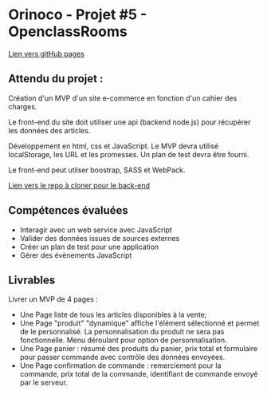# Orinoco - Projet #5 - OpenclassRooms

[Lien vers gitHub pages](https://jeanmarcj.github.io/JeanMarcJuif_5_09022021/)

## Attendu du projet :

Création d'un MVP d'un site e-commerce en fonction d'un cahier des charges.

Le front-end du site doit utiliser une api (backend node.js) pour récupérer les données des articles.

Développement en html, css et JavaScript. Le MVP devra utilisé localStorage, les URL et les promesses. Un plan de test devra être fourni.

Le front-end peut utilser boostrap, SASS et WebPack.

[Lien vers le repo à cloner pour le back-end](https://github.com/openClassrooms-student-Center/JWDP5.git)

## Compétences évaluées

- Interagir avec un web service avec JavaScript
- Valider des données issues de sources externes
- Créer un plan de test pour une application
- Gérer des évènements JavaScript

## Livrables

Livrer un MVP de 4 pages :

- Une Page liste de tous les articles disponibles à la vente;
- Une Page "produit" "dynamique" affiche l'élément sélectionné et permet de le personnalisé. La personnalisation du produit ne sera pas fonctionnelle. Menu déroulant pour option de personnalisation.
- Une Page panier : résumé des produits du panier, prix total et formulaire pour passer commande avec contrôle des données envoyées.
- Une Page confirmation de commande : remerciement pour la commande, prix total de la commande, identifiant de commande envoyé par le serveur.






